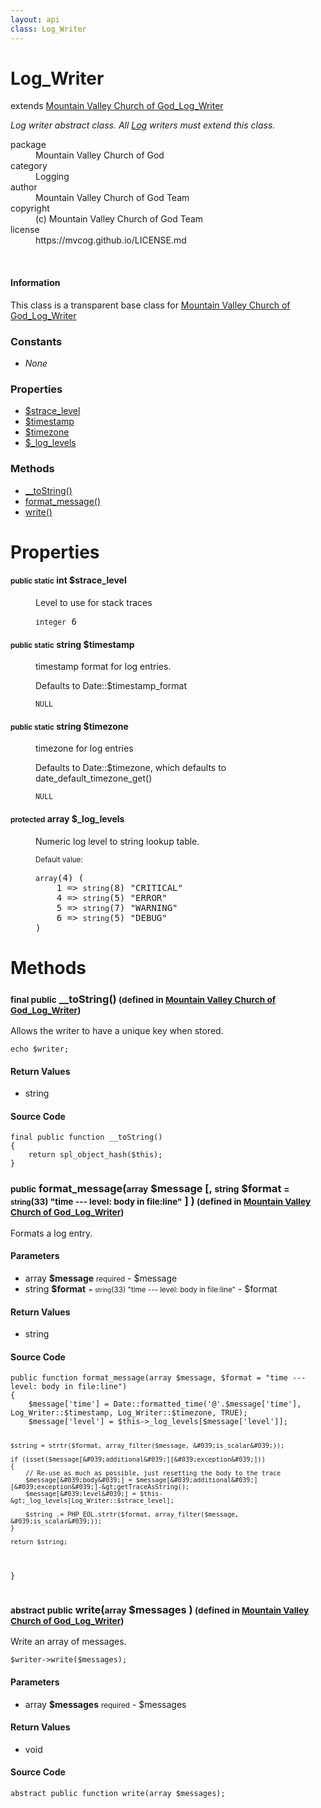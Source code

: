 ```yaml
---
layout: api
class: Log_Writer
---
```

<h1>Log_Writer</h1>
extends <a href='/documentation/api/Mountain Valley Church of God_Log_Writer'>Mountain Valley Church of God_Log_Writer</a>
<br />
<p>
<i><p>Log writer abstract class. All <a href="/index.php/">Log</a> writers must extend this class.</p>
</i>
</p>
<dl class='tags'>
<dt>package</dt>
<dd>Mountain Valley Church of God</dd>
<dt>category</dt>
<dd>Logging</dd>
<dt>author</dt>
<dd>Mountain Valley Church of God Team</dd>
<dt>copyright</dt>
<dd>(c) Mountain Valley Church of God Team</dd>
<dt>license</dt>
<dd>https://mvcog.github.io/LICENSE.md</dd>
</dl>
<br />
<div class='callout-block callout-info'>
<div class='icon-holder'>
<i class='fas fa-info-circle'></i>
</div>
<div class='content'>
<h4 class='callout-title'>Information</h4>
<p>This class is a transparent base class for <a href='/documentation/api/Mountain Valley Church of God_Log_Writer'>Mountain Valley Church of God_Log_Writer</a></p>
</div>
</div>
<div class='toc row d-none d-sm-flex d-md-flex d-lg-flex d-xl-flex'>
<div class='constants col-4'>
<h3>Constants</h3>
<ul>
<li>
<em>None</em>
</li>
</ul>
</div>
<div class='properties col-4'>
<h3>Properties</h3>
<ul>
<li>
<a href="#property-strace_level">$strace_level</a>
</li>
<li>
<a href="#property-timestamp">$timestamp</a>
</li>
<li>
<a href="#property-timezone">$timezone</a>
</li>
<li>
<a href="#property-_log_levels">$_log_levels</a>
</li>
</ul>
</div>
<div class='methods col-4'>
<h3>Methods</h3>
<ul>
<li>
<a href="#__toString">__toString()</a>
</li>
<li>
<a href="#format_message">format_message()</a>
</li>
<li>
<a href="#write">write()</a>
</li>

</ul>
</div>
</div>
<h1 id='properties'>Properties</h1>
<div class='properties'>
<dl>
<dt>
<h4 id='property-strace_level'><small>public static</small>  <span class='blue'>int</span> $strace_level</h4>
</dt>
<dd>
 <p>Level to use for stack traces</p>
</dd>
<dd>
 <pre class="debug"><small>integer</small> 6</pre></dd>
<dt>
<h4 id='property-timestamp'><small>public static</small>  <span class='blue'>string</span> $timestamp</h4>
</dt>
<dd>
 <p>timestamp format for log entries.</p>

<p>Defaults to Date::$timestamp_format</p>
</dd>
<dd>
 <pre class="debug"><small>NULL</small></pre></dd>
<dt>
<h4 id='property-timezone'><small>public static</small>  <span class='blue'>string</span> $timezone</h4>
</dt>
<dd>
 <p>timezone for log entries</p>

<p>Defaults to Date::$timezone, which defaults to date_default_timezone_get()</p>
</dd>
<dd>
 <pre class="debug"><small>NULL</small></pre></dd>
<dt>
<h4 id='property-_log_levels'><small>protected</small>  <span class='blue'>array</span> $_log_levels</h4>
</dt>
<dd>
 <p>Numeric log level to string lookup table.</p>
</dd>
<dd>
 </dd>
<dd>
<small>Default value:</small>
<br />
 <pre class="debug"><small>array</small><span>(4)</span> <span>(
    1 => <small>string</small><span>(8)</span> "CRITICAL"
    4 => <small>string</small><span>(5)</span> "ERROR"
    5 => <small>string</small><span>(7)</span> "WARNING"
    6 => <small>string</small><span>(5)</span> "DEBUG"
)</span></pre></dd>
</dl>
</div>
<h1 id='methods'>Methods</h1>
<div class='methods'>

<div class='method'>
<h3 id="__toString"><small>final public</small>  __toString()<small> (defined in <a href='/documentation/api/Mountain Valley Church of God_Log_Writer'>Mountain Valley Church of God_Log_Writer</a>)</small></h3>
<div class='description'><p>Allows the writer to have a unique key when stored.</p>

<pre><code>echo $writer;
</code></pre>
</div>
<h4>Return Values</h4>
<ul class='return'>
<li>
<span class='blue'>string</span>  
</li></ul>
<div class="method-source">
<h4>Source Code</h4>
<pre>
<code class="language-php">final public function __toString()
{
	return spl_object_hash($this);
}</code>
</pre>
</div>
</div>

<div class='method'>
<h3 id="format_message"><small>public</small>  format_message(<small>array</small> <span class="param" title="$message">$message</span> [, <small>string</small> <span class="param" title="$format">$format</span> <small>= <small>string</small><span>(33)</span> "time --- level: body in file:line"</small> ] )<small> (defined in <a href='/documentation/api/Mountain Valley Church of God_Log_Writer'>Mountain Valley Church of God_Log_Writer</a>)</small></h3>
<div class='description'><p>Formats a log entry.</p>
</div>
<h4>Parameters</h4>
<ul>
<li>
 <span class="blue">array </span><strong> $message</strong> <small>required</small> - $message</li>
<li>
 <span class="blue">string </span><strong> $format</strong> <small> = <small>string</small><span>(33)</span> "time --- level: body in file:line"</small> - $format</li>
</ul>
<h4>Return Values</h4>
<ul class='return'>
<li>
<span class='blue'>string</span>  
</li></ul>
<div class="method-source">
<h4>Source Code</h4>
<pre>
<code class="language-php">public function format_message(array $message, $format = &quot;time --- level: body in file:line&quot;)
{
	$message[&#039;time&#039;] = Date::formatted_time(&#039;@&#039;.$message[&#039;time&#039;], Log_Writer::$timestamp, Log_Writer::$timezone, TRUE);
	$message[&#039;level&#039;] = $this-&gt;_log_levels[$message[&#039;level&#039;]];

	$string = strtr($format, array_filter($message, &#039;is_scalar&#039;));

	if (isset($message[&#039;additional&#039;][&#039;exception&#039;]))
	{
		// Re-use as much as possible, just resetting the body to the trace
		$message[&#039;body&#039;] = $message[&#039;additional&#039;][&#039;exception&#039;]-&gt;getTraceAsString();
		$message[&#039;level&#039;] = $this-&gt;_log_levels[Log_Writer::$strace_level];

		$string .= PHP_EOL.strtr($format, array_filter($message, &#039;is_scalar&#039;));
	}

	return $string;
}</code>
</pre>
</div>
</div>

<div class='method'>
<h3 id="write"><small>abstract public</small>  write(<small>array</small> <span class="param" title="$messages">$messages</span> )<small> (defined in <a href='/documentation/api/Mountain Valley Church of God_Log_Writer'>Mountain Valley Church of God_Log_Writer</a>)</small></h3>
<div class='description'><p>Write an array of messages.</p>

<pre><code>$writer-&gt;write($messages);
</code></pre>
</div>
<h4>Parameters</h4>
<ul>
<li>
 <span class="blue">array </span><strong> $messages</strong> <small>required</small> - $messages</li>
</ul>
<h4>Return Values</h4>
<ul class='return'>
<li>
<span class='blue'>void</span>  
</li></ul>
<div class="method-source">
<h4>Source Code</h4>
<pre>
<code class="language-php">abstract public function write(array $messages);</code>
</pre>
</div>
</div>
</div>